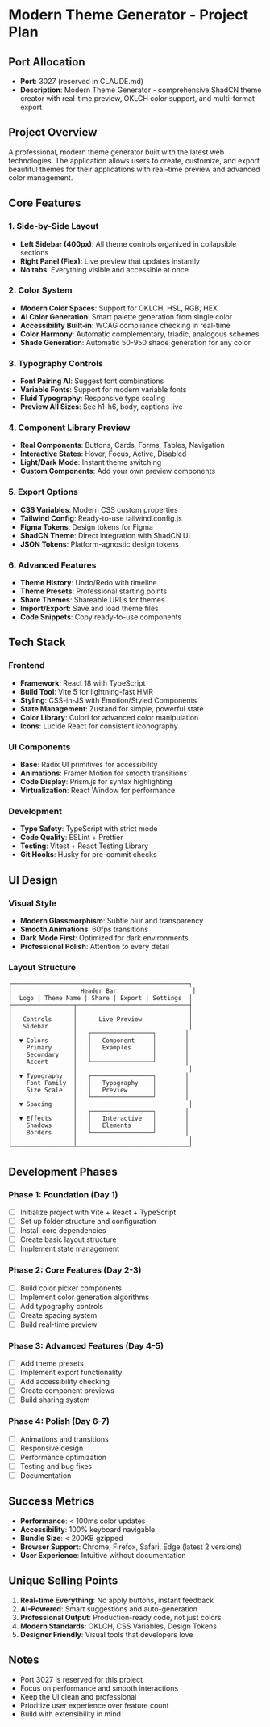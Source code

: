 # Modern Theme Generator - Project Plan

## Port Allocation
- **Port**: 3027 (reserved in CLAUDE.md)
- **Description**: Modern Theme Generator - comprehensive ShadCN theme creator with real-time preview, OKLCH color support, and multi-format export

## Project Overview
A professional, modern theme generator built with the latest web technologies. The application allows users to create, customize, and export beautiful themes for their applications with real-time preview and advanced color management.

## Core Features

### 1. Side-by-Side Layout
- **Left Sidebar (400px)**: All theme controls organized in collapsible sections
- **Right Panel (Flex)**: Live preview that updates instantly
- **No tabs**: Everything visible and accessible at once

### 2. Color System
- **Modern Color Spaces**: Support for OKLCH, HSL, RGB, HEX
- **AI Color Generation**: Smart palette generation from single color
- **Accessibility Built-in**: WCAG compliance checking in real-time
- **Color Harmony**: Automatic complementary, triadic, analogous schemes
- **Shade Generation**: Automatic 50-950 shade generation for any color

### 3. Typography Controls
- **Font Pairing AI**: Suggest font combinations
- **Variable Fonts**: Support for modern variable fonts
- **Fluid Typography**: Responsive type scaling
- **Preview All Sizes**: See h1-h6, body, captions live

### 4. Component Library Preview
- **Real Components**: Buttons, Cards, Forms, Tables, Navigation
- **Interactive States**: Hover, Focus, Active, Disabled
- **Light/Dark Mode**: Instant theme switching
- **Custom Components**: Add your own preview components

### 5. Export Options
- **CSS Variables**: Modern CSS custom properties
- **Tailwind Config**: Ready-to-use tailwind.config.js
- **Figma Tokens**: Design tokens for Figma
- **ShadCN Theme**: Direct integration with ShadCN UI
- **JSON Tokens**: Platform-agnostic design tokens

### 6. Advanced Features
- **Theme History**: Undo/Redo with timeline
- **Theme Presets**: Professional starting points
- **Share Themes**: Shareable URLs for themes
- **Import/Export**: Save and load theme files
- **Code Snippets**: Copy ready-to-use components

## Tech Stack

### Frontend
- **Framework**: React 18 with TypeScript
- **Build Tool**: Vite 5 for lightning-fast HMR
- **Styling**: CSS-in-JS with Emotion/Styled Components
- **State Management**: Zustand for simple, powerful state
- **Color Library**: Culori for advanced color manipulation
- **Icons**: Lucide React for consistent iconography

### UI Components
- **Base**: Radix UI primitives for accessibility
- **Animations**: Framer Motion for smooth transitions
- **Code Display**: Prism.js for syntax highlighting
- **Virtualization**: React Window for performance

### Development
- **Type Safety**: TypeScript with strict mode
- **Code Quality**: ESLint + Prettier
- **Testing**: Vitest + React Testing Library
- **Git Hooks**: Husky for pre-commit checks

## UI Design

### Visual Style
- **Modern Glassmorphism**: Subtle blur and transparency
- **Smooth Animations**: 60fps transitions
- **Dark Mode First**: Optimized for dark environments
- **Professional Polish**: Attention to every detail

### Layout Structure
```
┌─────────────────────────────────────────────────┐
│                   Header Bar                     │
│  Logo | Theme Name | Share | Export | Settings  │
├─────────────────┬───────────────────────────────┤
│                 │                               │
│   Controls      │      Live Preview             │
│   Sidebar       │                               │
│                 │   ┌─────────────────┐        │
│  ▼ Colors       │   │   Component     │        │
│    Primary      │   │   Examples      │        │
│    Secondary    │   │                 │        │
│    Accent       │   └─────────────────┘        │
│                 │                               │
│  ▼ Typography   │   ┌─────────────────┐        │
│    Font Family  │   │   Typography    │        │
│    Size Scale   │   │   Preview       │        │
│                 │   └─────────────────┘        │
│  ▼ Spacing      │                               │
│                 │   ┌─────────────────┐        │
│  ▼ Effects      │   │   Interactive   │        │
│    Shadows      │   │   Elements      │        │
│    Borders      │   └─────────────────┘        │
│                 │                               │
└─────────────────┴───────────────────────────────┘
```

## Development Phases

### Phase 1: Foundation (Day 1)
- [ ] Initialize project with Vite + React + TypeScript
- [ ] Set up folder structure and configuration
- [ ] Install core dependencies
- [ ] Create basic layout structure
- [ ] Implement state management

### Phase 2: Core Features (Day 2-3)
- [ ] Build color picker components
- [ ] Implement color generation algorithms
- [ ] Add typography controls
- [ ] Create spacing system
- [ ] Build real-time preview

### Phase 3: Advanced Features (Day 4-5)
- [ ] Add theme presets
- [ ] Implement export functionality
- [ ] Add accessibility checking
- [ ] Create component previews
- [ ] Build sharing system

### Phase 4: Polish (Day 6-7)
- [ ] Animations and transitions
- [ ] Responsive design
- [ ] Performance optimization
- [ ] Testing and bug fixes
- [ ] Documentation

## Success Metrics
- **Performance**: < 100ms color updates
- **Accessibility**: 100% keyboard navigable
- **Bundle Size**: < 200KB gzipped
- **Browser Support**: Chrome, Firefox, Safari, Edge (latest 2 versions)
- **User Experience**: Intuitive without documentation

## Unique Selling Points
1. **Real-time Everything**: No apply buttons, instant feedback
2. **AI-Powered**: Smart suggestions and auto-generation
3. **Professional Output**: Production-ready code, not just colors
4. **Modern Standards**: OKLCH, CSS Variables, Design Tokens
5. **Designer Friendly**: Visual tools that developers love

## Notes
- Port 3027 is reserved for this project
- Focus on performance and smooth interactions
- Keep the UI clean and professional
- Prioritize user experience over feature count
- Build with extensibility in mind
